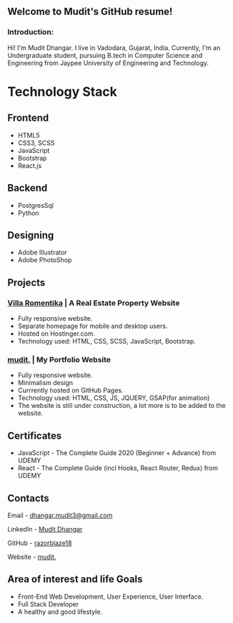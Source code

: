## Welcome to Mudit's GitHub resume!


### Introduction:
Hi! I'm Mudit Dhangar. I live in Vadodara, Gujarat, India.
Currently, I'm an Undergraduate student, pursuing B.tech in Computer Science and Engineering from Jaypee University of Engineering and Technology.


# Technology Stack

## Frontend


- HTML5
- CSS3, SCSS
- JavaScript
- Bootstrap
- React.js

## Backend

- PostgresSql
- Python

## Designing

- Adobe Illustrator
- Adobe PhotoShop

## Projects

### [Villa Romentika](https://www.villaromentika.com/) | A Real Estate Property Website

- Fully responsive website.
- Separate homepage for mobile and desktop users.
- Hosted on Hostinger.com.
- Technology used: HTML, CSS, SCSS, JavaScript, Bootstrap. 

### [mudit.](https://razorblaze18.github.io/MyPortfolio/) | My Portfolio Website

- Fully responsive website.
- Minimalism design
- Currrently hosted on GitHub Pages.
- Technology used: HTML, CSS, JS, JQUERY, GSAP(for animation)
- The website is still under construction, a lot more is to be added to the website.

## Certificates

- JavaScript - The Complete Guide 2020 (Beginner + Advance) from UDEMY
- React - The Complete Guide (incl Hooks, React Router, Redux) from UDEMY

## Contacts

Email - [dhangar.mudit3@gmail.com](mailto:hangar.mudit3@gmail.com)

LinkedIn - [Mudit Dhangar](https://www.linkedin.com/in/mudit-d-44ba3180/)

GitHub - [razorblaze18](https://github.com/razorblaze18)

Website - [mudit.](https://razorblaze18.github.io/MyPortfolio/)

## Area of interest and life Goals

- Front-End Web Development, User Experience, User Interface.
- Full Stack Developer
- A healthy and good lifestyle.
